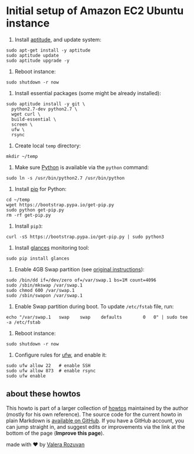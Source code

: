 # Initial setup of Amazon EC2 Ubuntu instance

1. Install [aptitude](https://wiki.debian.org/Aptitude), and update system:

```shell
sudo apt-get install -y aptitude
sudo aptitude update
sudo aptitude upgrade -y
```

1. Reboot instance:

```shell
sudo shutdown -r now
```

1. Install essential packages (some might be already installed):

```shell
sudo aptitude install -y git \
  python2.7-dev python2.7 \
  wget curl \
  build-essential \
  screen \
  ufw \
  rsync
```

1. Create local `temp` directory:

```shell
mkdir ~/temp
```

1. Make sure [Python](https://www.python.org/) is available via the `python` command:

```shell
sudo ln -s /usr/bin/python2.7 /usr/bin/python

```

1. Install [pip](https://pypi.python.org/pypi/pip) for Python:

```shell
cd ~/temp
wget https://bootstrap.pypa.io/get-pip.py
sudo python get-pip.py
rm -rf get-pip.py
```

1. Install `pip3`:

```shell
curl -sS https://bootstrap.pypa.io/get-pip.py | sudo python3
```

1. Install [glances](https://github.com/nicolargo/glances) monitoring tool:

```shell
sudo pip install glances
```

1. Enable 4GB Swap partition (see [original instructions](https://stackoverflow.com/questions/17173972/how-do-you-add-swap-to-an-ec2-instance)):

```shell
sudo /bin/dd if=/dev/zero of=/var/swap.1 bs=1M count=4096
sudo /sbin/mkswap /var/swap.1
sudo chmod 600 /var/swap.1
sudo /sbin/swapon /var/swap.1
```

1. Enable Swap partition during boot. To update `/etc/fstab` file, run:

```shell
echo "/var/swap.1   swap    swap    defaults        0   0" | sudo tee -a /etc/fstab
```

1. Reboot instance:

```shell
sudo shutdown -r now
```

1. Configure rules for [ufw](https://launchpad.net/ufw), and enable it:

```
sudo ufw allow 22   # enable SSH
sudo ufw allow 873  # enable rsync
sudo ufw enable
```

## about these howtos

This howto is part of a larger collection of [howtos](https://howtos.rozuvan.net/) maintained by the author (mostly for his own reference). The source code for the current howto in plain Markdown is [available on GitHub](https://github.com/valera-rozuvan/howtos/blob/main/docs/002-initial-setup-amazon-ec2-ubuntu-instance.md). If you have a GitHub account, you can jump straight in, and suggest edits or improvements via the link at the bottom of the page (**Improve this page**).

made with ❤ by [Valera Rozuvan](https://valera.rozuvan.net/)
